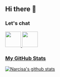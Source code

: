 ## Hi there 🌱 

<!--
**narcisabadea/narcisabadea** is a ✨ _special_ ✨ repository because its `README.md` (this file) appears on your GitHub profile.

Here are some ideas to get you started:

- 🔭 I’m currently working on ...
- 🌱 I’m currently learning ...
- 👯 I’m looking to collaborate on ...
- 🤔 I’m looking for help with ...
- 💬 Ask me about ...
- 📫 How to reach me: ...
- 😄 Pronouns: ...
- ⚡ Fun fact: ...

-->

### Let's chat

<a href = "mailto:vasile.narcisa11@gmail.com">
  <img src="https://1000logos.net/wp-content/uploads/2018/05/Gmail-logo.png" width="auto" height="50px"> 

<a target="_blank" href="https://www.linkedin.com/in/narcisa-elena-badea-a3a55197/">
  <img src="https://nepa.com/wp-content/uploads/2017/09/linkedin-logo.png" width="auto" height="50px"> 


### My GitHub Stats
[![Narcisa's github stats](https://github-readme-stats.vercel.app/api?username=narcisabadea&show_icons=true&theme=radical)](https://github.com/narcisabadea/github-readme-stats)

